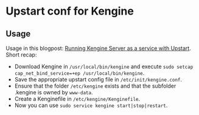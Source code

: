 # Upstart conf for Kengine

## Usage

Usage in this blogpost: [Running Kengine Server as a service with Upstart](https://denbeke.be/blog/servers/running-kengine-server-as-a-service/).
Short recap:

- Download Kengine in `/usr/local/bin/kengine` and execute `sudo setcap cap_net_bind_service=+ep /usr/local/bin/kengine`.
- Save the appropriate upstart config file in `/etc/init/kengine.conf`.
- Ensure that the folder `/etc/kengine` exists and that the subfolder .kengine is owned by `www-data`.
- Create a Kenginefile in `/etc/kengine/Kenginefile`.
- Now you can use `sudo service kengine start|stop|restart`.
